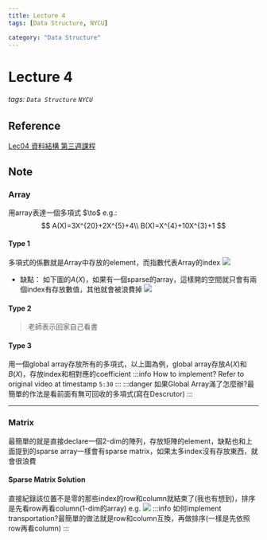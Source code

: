 ```yaml
---
title: Lecture 4
tags: [Data Structure, NYCU]

category: "Data Structure"
---
```


# Lecture 4
<!-- more -->
###### tags: `Data Structure` `NYCU`

## Reference
[Lec04 資料結構 第三週課程](https://youtu.be/x72xBomc-XE)

## Note

### Array
用array表達一個多項式 $\to\$ e.g.:
$$
A(X)=3X^{20}+2X^{5}+4\\
B(X)=X^{4}+10X^{3}+1
$$

#### Type 1
多項式的係數就是Array中存放的element，而指數代表Array的index
![](https://i.imgur.com/Wy5X9bx.png)
* 缺點：
如下圖的$A(X)$，如果有一個sparse的array，這樣開的空間就只會有兩個index有存放數值，其他就會被浪費掉
![](https://i.imgur.com/SjZreKb.png)

#### Type 2
> 老師表示回家自己看書

#### Type 3
用一個global array存放所有的多項式，以上圖為例，global array存放$A(X)$和$B(X)$，存放index和相對應的coefficient
:::info
How to implement? Refer to original video at timestamp `5:30`
:::
:::danger
如果Global Array滿了怎麼辦?最簡單的作法是看前面有無可回收的多項式(寫在Descrutor)
:::

---

### Matrix
最簡單的就是直接declare一個2-dim的陣列，存放矩陣的element，缺點也和上面提到的sparse array一樣會有sparse matrix，如果太多index沒有存放東西，就會很浪費

#### Sparse Matrix Solution
直接紀錄該位置不是零的那些index的row和column就結束了(我也有想到)，排序是先看row再看column(1-dim的array)
e.g. ![](https://i.imgur.com/NMozXXL.png)
:::info
如何implement transportation?最簡單的做法就是row和column互換，再做排序(一樣是先依照row再看column)
:::